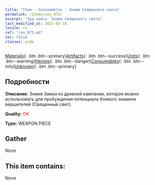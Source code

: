 ```yaml
---
title: "Item - Consumables - Знамя Священного света"
permalink: /Items/con_975/
excerpt: "Эра хаоса  Знамя Священного света"
last_modified_at: 2021-03-18
locale: ru
ref: "con_975.md"
toc: false
classes: wide
---
```

 [Materials](/ru/Items/){: .btn .btn--primary}[Artifacts](/ru/Items/Artifacts/){: .btn .btn--success}[Units](/ru/Items/Units/){: .btn .btn--warning}[Heroes](/ru/Items/Heroes/){: .btn .btn--danger}[Consumables](/ru/Items/Consumables/){: .btn .btn--info}[Unknown](/ru/Items/Unknown/){: .btn .btn--primary}

## Подробности
 **Описание:** Знамя Замка из древней кампании, которое можно использовать для пробуждения потенциала боевого знамени вершителей (Священный свет).

 **Quality:** <span style="color: #FF0000">OK</span>

 **Type:** WEAPON PIECE

## Gather

  None

## This item contains:

  None

